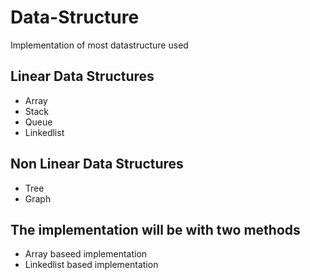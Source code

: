 # Data-Structure

Implementation of most datastructure used

## Linear Data Structures
- Array
- Stack
- Queue
- Linkedlist

## Non Linear Data Structures
- Tree 
- Graph

## The implementation will be with two methods
- Array baseed implementation
- Linkedlist based implementation
